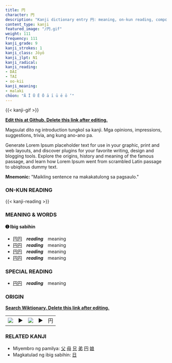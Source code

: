 ```yaml
---
title: 円
character: 円
description: "Kanji dictionary entry 円: meaning, on-kun reading, compounds, origin, related kanji"
content_type: kanji
featured_image: "/円.gif"
weight: 111
frequency: 111
kanji_grade: 9
kanji_strokes: 1
kanji_class: Jōyō
kanji_jlpt: N1
kanji_radical: 
kanji_reading: 
- DAI
- TAI
- oo-kii
kanji_meaning:
- malaki
chōon: "Ā Ī Ū Ē Ō ā ī ū ē ō ’"
---
```

[//]: # (Don't edit the line below. Kanji animated GIF code is automatically generated.)
{{< kanji-gif >}}

[//]: # (Edit below this line.)

**[Edit this at Github. Delete this link after editing.](https://github.com/tim0g/tim/tree/main/content/kanji/円/index.md)**

Magsulat dito ng introduction tungkol sa kanji. Mga opinions, impressions, suggestions, trivia, ang kung ano-ano pa.

Generate Lorem Ipsum placeholder text for use in your graphic, print and web layouts, and discover plugins for your favorite writing, design and blogging tools. Explore the origins, history and meaning of the famous passage, and learn how Lorem Ipsum went from scrambled Latin passage to ubiqitous dummy text.
 
**Mnemonic:** "Maikling sentence na makakatulong sa pagsaulo."

### ON-KUN READING

[//]: # (Don't edit the line below. ON-KUN READING code is automatically generated.)
{{< kanji-reading >}}

### MEANING & WORDS

#### ➊ **Ibig sabihin**
  - [円](../円)[円](../円)　***reading***　meaning
  - [円](../円)[円](../円)　***reading***　meaning
  - [円](../円)[円](../円)　***reading***　meaning
  - [円](../円)[円](../円)　***reading***　meaning

### SPECIAL READING
  - [円](../円)[円](../円)　***reading***　meaning

### ORIGIN

**[Search Wiktionary. Delete this link after editing.](https://wiktionary.org/wiki/円)**
<table class="kanji-table"><tr><td>
<img src="60px-円-bronze.svg.png">
</td><td>▶</td><td>
<img src="60px-円-oracle.svg.png">
</td><td>▶</td>
<td class="kanji-origin">円</td>
</tr></table>

### RELATED KANJI
- Miyembro ng pamilya: [父](../父) [母](../母) [兄](../兄) [弟](../弟) [円](../円) [娘](../娘)
- Magkatulad ng ibig sabihin: [日](../日)
